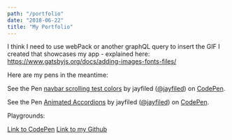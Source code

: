 ```yaml
---
path: "/portfolio"
date: "2018-06-22"
title: "My Portfolio"
---
```


<!-- Put each section in an accordion -->

<!-- Insert GIF for my ServiceDesk app & link to GitHub repo -->
I think I need to use webPack or another graphQL query to insert the GIF I created that showcases my app - explained here:
https://www.gatsbyjs.org/docs/adding-images-fonts-files/

Here are my pens in the meantime: 

<p data-height="265" data-theme-id="light" data-slug-hash="mKPreW" data-default-tab="result" data-user="jayfiled" data-embed-version="2" data-pen-title="navbar scrolling test colors" data-preview="true" class="codepen">See the Pen <a href="https://codepen.io/jayfiled/pen/mKPreW/">navbar scrolling test colors</a> by jayfiled (<a href="https://codepen.io/jayfiled">@jayfiled</a>) on <a href="https://codepen.io">CodePen</a>.</p>
<script async src="https://static.codepen.io/assets/embed/ei.js"></script>

<p data-height="265" data-theme-id="light" data-slug-hash="OEgpdY" data-default-tab="result" data-user="jayfiled" data-embed-version="2" data-pen-title="Animated Accordions" data-preview="true" class="codepen">See the Pen <a href="https://codepen.io/jayfiled/pen/OEgpdY/">Animated Accordions</a> by jayfiled (<a href="https://codepen.io/jayfiled">@jayfiled</a>) on <a href="https://codepen.io">CodePen</a>.</p>
<script async src="https://static.codepen.io/assets/embed/ei.js"></script>

<!-- Create a hiragana flash card app and thumbnail link it here -->

<!-- Future projects - Laptop loan register -->


Playgrounds:

<a href="https://codepen.io/jayfiled/">Link to CodePen</a>
<a href="https://github.com/jayfiled">Link to my Github</a>